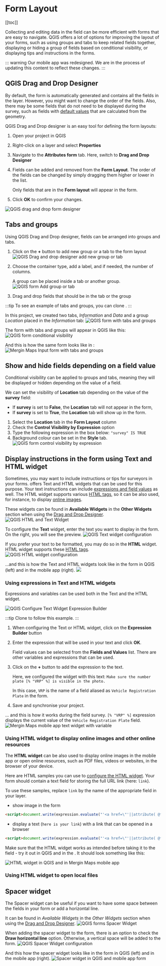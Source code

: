 # Form Layout
[[toc]]

Collecting and editing data in the field can be more efficient with forms that are easy to navigate. QGIS offers a lot of options for improving the layout of your forms, such as using groups and tabs to keep related fields together, displaying or hiding a group of fields based on conditional visibility, or displaying tips and instructions in the forms.

::: warning
Our mobile app was redesigned. We are in the process of updating this content to reflect these changes.
:::

## QGIS Drag and Drop Designer
By default, the form is automatically generated and contains all the fields in the layer. However, you might want to change the order of the fields. Also, there may be some fields that do not need to be displayed during the survey, such as fields with [default values](../settingup_forms_settings/#default-values) that are calculated from the geometry.

QGIS Drag and Drop designer is an easy tool for defining the form layouts:
1. Open your <MainPlatformNameLink /> project in QGIS
2. Right-click on a layer and select **Properties**
3. Navigate to the **Attributes form** tab. Here, switch to **Drag and Drop Designer**
4. Fields can be added and removed from the **Form Layout**. The order of the fields can be changed by simply dragging them higher or lower in the list.

   Only fields that are in the **Form layout** will appear in the form.

5. Click **OK** to confirm your changes.

![QGIS drag and drop form designer](./qgis-drag-n-drop.gif "QGIS drag and drop form designer")
   
## Tabs and groups
Using QGIS Drag and Drop designer, fields can be arranged into groups and tabs.

1. Click on the **+** button to add new group or a tab to the form layout
   ![QGIS Drag and drop designer add new group or tab](./qgis-form-layout-add-groups-tabs.jpg "Add new group or tab button")
2. Choose the container type, add a label, and if needed, the number of columns.

   A group can be placed inside a tab or another group.
   ![QGIS form Add group or tab](./qgis-add-group-tab.jpg "QGIS form Add group or tab")
   
3. Drag and drop fields that should be in the tab or the group

:::tip
To see an example of tabs and groups, you can clone <MerginMapsProject id="documentation/form_setup" />. 
:::

In this project, we created two tabs, *Information* and *Data* and a group *Location* placed in the *Information* tab:
![QGIS form with tabs and groups](./qgis_forms_layout.jpg "QGIS form with tabs and groups")

The form with tabs and groups will appear in QGIS like this:
![QGIS form conditional visibility](./qgis_forms_layout_attribute.jpg "QGIS form conditional visibility")

And this is how the same form looks like in <MobileAppName />:
![Mergin Maps Input form with tabs and groups](./input_forms_layout2.jpg "Mergin Maps Input form with tabs and groups")


## Show and hide fields depending on a field value
Conditional visibility can be applied to groups and tabs, meaning they will be displayed or hidden depending on the value of a field.

We can set the visibility of **Location** tab depending on the value of the **survey** field:
  - If **survey** is set to **False**, the **Location** tab will not appear in the form,
  - If **survey** is set to **True**, the **Location** tab will show up in the form.

1. Select the **Location** tab in the **Form Layout** column
2. Check the **Control Visibility by Expression** option
3. Type the following expression in the box below: `"survey" IS TRUE`
4. Background colour can be set in the **Style** tab.
![QGIS form control visibility by expression](./qgis_forms_layout_visibility.jpg "QGIS form control visibility by expression")

## Display instructions in the form using Text and HTML widget
Sometimes, you may want to include instructions or tips for surveyors in your forms. <QGIS link="" text="QGIS" /> offers Text and HTML widgets that can be used for this purpose. Your text instructions can include [expressions and field values](#using-expressions-in-text-and-html-widgets) as well. The HTML widget supports various [HTML tags](https://doc.qt.io/qt-6/richtext-html-subset.html#supported-tags), so it can be also used, for instance, to display [online images](#using-html-widget-to-display-online-images-and-other-online-resources).

These widgets can be found in **Available Widgets** in the **Other Widgets** section when using the [Drag and Drop Designer](#qgis-drag-and-drop-designer).
![QGIS HTML and Text Widget](./qgis-form-html-text-widget.jpg "QGIS HTML and Text Widget")

To configure the **Text** widget, enter the text you want to display in the form. On the right, you will see the preview.
![QGIS Text widget configuration](./qgis-configure-text-widget.jpg "QGIS Text widget configuration")

If you prefer your text to be formatted, you may do so in the **HTML** widget. HTML widget supports these [HTML tags](https://doc.qt.io/qt-6/richtext-html-subset.html#supported-tags).
![QGIS HTML widget configuration](./qgis-configure-html-widget.jpg "QGIS HTML widget configuration")

...and this is how the Text and HTML widgets look like in the form in QGIS (left) and in the mobile app (right).
![](./qgis-form-text-html.jpg)

### Using expressions in Text and HTML widgets
Expressions and variables can be used both in the Text and the HTML widget.

![QGIS Configure Text Widget Expression Builder](./qgis-text-widget-expression.gif "QGIS Configure Text Widget Expression Builder")

:::tip
Clone <MerginMapsProject id="documentation/form_cascade" /> to follow this example.
:::

1. When configuring the Text or HTML widget, click on the **Expression Builder** button
2. Enter the expression that will be used in your text and click **OK**.

   Field values can be selected from the **Fields and Values** list. There are other variables and expressions that can be used.

3. Click on the **+** button to add the expression to the text.

   Here, we configured the widget with this text:
   `Make sure the number plate [% "VRP" %] is visible in the photo.`
   
   In this case, `VRP` is the name of a field aliased as `Vehicle Registration Plate` in the form.

4. Save and synchronise your project. 

... and this is how it works during the field survey. `[% "VRP" %]` expression displays the current value of the `Vehicle Registration Plate` field.
![Mergin Maps mobile app text widget with variable](./mobile-text-widget-expression.jpg "Mergin Maps mobile app text widget with variable")

### Using HTML widget to display online images and other online resources
The **HTML widget** can be also used to display online images in the mobile app or open online resources, such as PDF files, videos or websites, in the browser of your device.

Here are HTML samples you can use to [configure the HTML widget](#using-expressions-in-text-and-html-widgets). Your form should contain a text field for storing the full URL link (here: `link`).

To use these samples, replace `link` by the name of the appropriate field in your layer. 

- show image in the form

```html
<script>document.write(expression.evaluate("'<a href=\"'||attribute( @feature, 'link' )||'\"><img src=\"'||attribute( @feature, 'link' )||'\" width=300></a>'"));</script>
```

- display a text (`here is your link`) with a link that can be opened in a browser
```html
<script>document.write(expression.evaluate("'<a href=\"'||attribute( @feature, 'link' )||'\">here is your link</a>'"));</script>
```

Make sure that the HTML widget works as intended before taking it to the field - try it out in QGIS and in the <MobileAppNameShort />. It should look something like this:

![HTML widget in QGIS and in Mergin Maps mobile app](./qgis-mobile-html-form.jpg "HTML widget in QGIS and in Mergin Maps mobile app")

### Using HTML widget to open local files

## Spacer widget
<Badge text="since QGIS 3.30" type="tip"/>
The Spacer widget can be useful if you want to have some space between the fields in your form or add a horizontal line. 

It can be found in *Available Widgets* in the *Other Widgets* section when using the [Drag and Drop Designer](#qgis-drag-and-drop-designer).
![QGIS forms Spacer Widget](./qgis-form-spacer-widget.jpg "QGIS Spacer Widget")

When adding the spacer widget to the form, there is an option to check the **Draw horizontal line** option. Otherwise, a vertical space will be added to the form.
![QGIS Spacer Widget configuration](./qgis-configure-spacer-widget.jpg "QGIS Spacer Widget configuration")

And this how the spacer widget looks like in the form in QGIS (left) and in the mobile app (right).
![Spacer widget in QGIS and mobile app form](./spacer-widget-forms.jpg "Spacer widget in QGIS and mobile app form")
